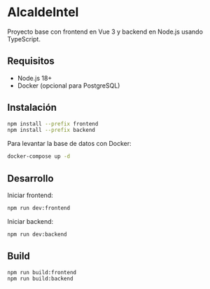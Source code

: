 # AlcaldeIntel

Proyecto base con frontend en Vue 3 y backend en Node.js usando TypeScript.

## Requisitos
- Node.js 18+
- Docker (opcional para PostgreSQL)

## Instalación

```bash
npm install --prefix frontend
npm install --prefix backend
```

Para levantar la base de datos con Docker:

```bash
docker-compose up -d
```

## Desarrollo

Iniciar frontend:

```bash
npm run dev:frontend
```

Iniciar backend:

```bash
npm run dev:backend
```

## Build

```bash
npm run build:frontend
npm run build:backend
```
